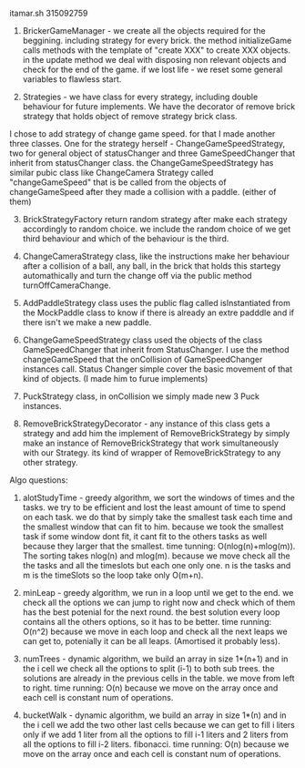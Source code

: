 itamar.sh
315092759

1) BrickerGameManager - we create all the objects required for the beggining. including strategy for every brick.
the method initializeGame calls methods with the template of "create XXX" to create XXX objects.
in the update method we deal with disposing non relevant objects and check for the end of the game.
if we lost life - we reset some general variables to flawless start.

2) Strategies - we have class for every strategy, including double behaviour for future implements.
We have the decorator of remove brick strategy that holds object of remove strategy brick class.

I chose to add strategy of change game speed. for that I made another three classes. One for the strategy herself -
ChangeGameSpeedStrategy, two for general object of statusChanger and three GameSpeedChanger that inherit from
statusChanger class. the ChangeGameSpeedStrategy has similar pubic class like ChangeCamera Strategy called
"changeGameSpeed" that is be called from the objects of changeGameSpeed after they made a collision with a paddle.
(either of them)

3) BrickStrategyFactory return random strategy after make each strategy accordingly to random choice.
we include the random choice of we get third behaviour and which of the behaviour is the third.

4) ChangeCameraStrategy class, like the instructions make her behaviour after a collision of a ball, any ball,
in the brick that holds this startegy automathically and turn the change off via the public method turnOffCameraChange.

5) AddPaddleStrategy class uses the public flag called isInstantiated from the MockPaddle class to know if there is
already an extre padddle and if there isn't we make a new paddle.

6) ChangeGameSpeedStrategy class used the objects of the class GameSpeedChanger that inherit from StatusChanger.
I use the method changeGameSpeed that the onCollision of GameSpeedChanger instances call.
Status Changer simple cover the basic movement of that kind of objects. (I made him to furue implements)

7) PuckStrategy class, in onCollision we simply made new 3 Puck instances.

8) RemoveBrickStrategyDecorator - any instance of this class gets a strategy and add him the implement of
RemoveBrickStrategy by simply make an instance of RemoveBrickStrategy that work simultaneously with our Strategy.
its kind of wrapper of RemoveBrickStrategy to any other strategy.

Algo questions:

1) alotStudyTime - greedy algorithm, we sort the windows of times and the tasks. we try to be efficient and lost the
least amount of time to spend on each task. we do that by simply take the smallest task each time and the smallest
window that can fit to him. because we took the smallest task if some window dont fit, it cant fit to the others tasks
as well because they larger that the smallest.
time tunning: O(nlog(n)+mlog(m)).
The sorting takes nlog(n) and mlog(m).
because we move check all the the tasks and all the timeslots but each one only one.
n is the tasks and m is the timeSlots so the loop take only O(m+n).


2) minLeap - greedy algorithm, we run in a loop until we get to the end. we check all the options we can jump to
right now and check which of them has the best potenial for the next round. the best solution every loop contains
all the others options, so it has to be better.
time running: O(n^2) because we move in each loop and check all the next leaps we can get to, potenially it can be all
leaps. (Amortised it probably less).

3) numTrees - dynamic algorithm, we build an array in size 1*(n+1) and in the i cell we check all the options to split
(i-1) to both sub trees. the solutions are already in the previous cells in the table. we move from left to right.
time running: O(n) because we move on the array once and each cell is constant num of operations.

4) bucketWalk - dynamic algorithm, we build an array in size 1*(n) and in the i cell we add the two other last cells
because we can get to fill i liters only if we add 1 liter from all the options to fill i-1 liters and 2 liters
from all the options to fill i-2 liters. fibonacci.
time running: O(n) because we move on the array once and each cell is constant num of operations.
